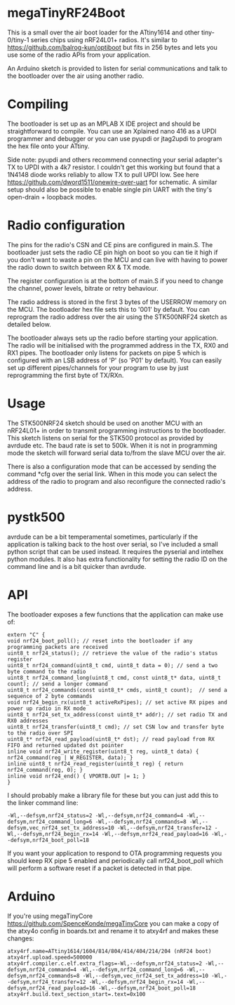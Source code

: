 # megaTinyRF24Boot

This is a small over the air boot loader for the ATtiny1614 and other tiny-0/tiny-1 series chips using nRF24L01+ radios.  It's similar to https://github.com/balrog-kun/optiboot but fits in 256 bytes and lets you use some of the radio APIs from your application.

An Arduino sketch is provided to listen for serial communications and talk to the bootloader over the air using another radio.

# Compiling
The bootloader is set up as an MPLAB X IDE project and should be straightforward to compile.  You can use an Xplained nano 416 as a UPDI programmer and debugger or you can use pyupdi or jtag2updi to program the hex file onto your ATtiny.  

Side note: pyupdi and others recommend connecting your serial adapter's TX to UPDI with a 4k7 resistor.  I couldn't get this working but found that a 1N4148 diode works reliably to allow TX to pull UPDI low.  See here https://github.com/dword1511/onewire-over-uart for schematic.  A similar setup should also be possible to enable single pin UART with the tiny's open-drain + loopback modes. 

# Radio configuration
The pins for the radio's CSN and CE pins are configured in main.S.  The bootloader just sets the radio CE pin high on boot so you can tie it high if you don't want to waste a pin on the MCU and can live with having to power the radio down to switch between RX & TX mode.

The register configuration is at the bottom of main.S if you need to change the channel, power levels, bitrate or retry behaviour.

The radio address is stored in the first 3 bytes of the USERROW memory on the MCU. The bootloader hex file sets this to '001' by default. You can reprogram the radio address over the air using the STK500NRF24 sketch as detailed below.

The bootloader always sets up the radio before starting your application.  The radio will be initialised with the programmed address in the TX, RX0 and RX1 pipes. The bootloader only listens for packets on pipe 5 which is configured with an LSB address of 'P' (so 'P01' by default).  You can easily set up different pipes/channels for your program to use by just reprogramming the first byte of TX/RXn.

# Usage
The STK500NRF24 sketch should be used on another MCU with an nRF24L01+ in order to transmit programming instructions to the bootloader.  This sketch listens on serial for the STK500 protocol as provided by avrdude etc.  The baud rate is set to 500k.  When it is not in programming mode the sketch will forward serial data to/from the slave MCU over the air.  

There is also a configuration mode that can be accessed by sending the command \*cfg over the serial link.  When in this mode you can select the address of the radio to program and also reconfigure the connected radio's address.

# pystk500
avrdude can be a bit temperamental sometimes, particularly if the application is talking back to the host over serial, so I've included a small python script that can be used instead.  It requires the pyserial and intelhex python modules.  It also has extra functionality for setting the radio ID on the command line and is a bit quicker than avrdude.

# API
The bootloader exposes a few functions that the application can make use of:

    extern "C" {
    void nrf24_boot_poll(); // reset into the bootloader if any programming packets are received
    uint8_t nrf24_status(); // retrieve the value of the radio's status register
    uint8_t nrf24_command(uint8_t cmd, uint8_t data = 0); // send a two byte command to the radio
    uint8_t nrf24_command_long(uint8_t cmd, const uint8_t* data, uint8_t count); // send a longer command
    uint8_t nrf24_commands(const uint8_t* cmds, uint8_t count);  // send a sequence of 2 byte commands
	void nrf24_begin_rx(uint8_t activeRxPipes); // set active RX pipes and power up radio in RX mode
    uint8_t nrf24_set_tx_address(const uint8_t* addr); // set radio TX and RX0 addresses
    uint8_t nrf24_transfer(uint8_t cmd); // set CSN low and transfer byte to the radio over SPI
    uint8_t* nrf24_read_payload(uint8_t* dst); // read payload from RX FIFO and returned updated dst pointer
    inline void nrf24_write_register(uint8_t reg, uint8_t data) { nrf24_command(reg | W_REGISTER, data); }
    inline uint8_t nrf24_read_register(uint8_t reg) { return nrf24_command(reg, 0); }
    inline void nrf24_end() { VPORTB.OUT |= 1; }
    }
    
I should probably make a library file for these but you can just add this to the linker command line:

    -Wl,--defsym,nrf24_status=2 -Wl,--defsym,nrf24_command=4 -Wl,--defsym,nrf24_command_long=6 -Wl,--defsym,nrf24_commands=8 -Wl,--defsym,vec_nrf24_set_tx_address=10 -Wl,--defsym,nrf24_transfer=12 -Wl,--defsym,nrf24_begin_rx=14 -Wl,--defsym,nrf24_read_payload=16 -Wl,--defsym,nrf24_boot_poll=18

If you want your application to respond to OTA programming requests you should keep RX pipe 5 enabled and periodically call nrf24_boot_poll which will perform a software reset if a packet is detected in that pipe.

# Arduino

If you're using megaTinyCore https://github.com/SpenceKonde/megaTinyCore you can make a copy of the atxy4o config in boards.txt and rename it to atxy4rf and makes these changes:

	atxy4rf.name=ATtiny1614/1604/814/804/414/404/214/204 (nRF24 boot)
	atxy4rf.upload.speed=500000
	atxy4rf.compiler.c.elf.extra_flags=-Wl,--defsym,nrf24_status=2 -Wl,--defsym,nrf24_command=4 -Wl,--defsym,nrf24_command_long=6 -Wl,--defsym,nrf24_commands=8 -Wl,--defsym,vec_nrf24_set_tx_address=10 -Wl,--defsym,nrf24_transfer=12 -Wl,--defsym,nrf24_begin_rx=14 -Wl,--defsym,nrf24_read_payload=16 -Wl,--defsym,nrf24_boot_poll=18
    atxy4rf.build.text_section_start=.text=0x100
